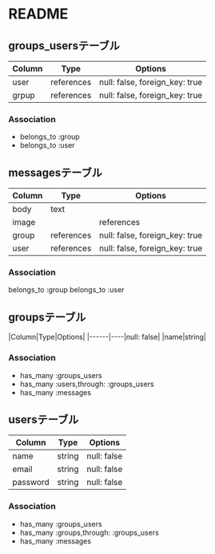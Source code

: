 # README
## groups_usersテーブル
|Column|Type|Options|
|------|----|-------|
|user|references|null: false, foreign_key: true|
|grpup|references|null: false, foreign_key: true|
### Association
- belongs_to :group
- belongs_to :user

## messagesテーブル
|Column|Type|Options|
|------|----|-------|
|body|text|   |
|image||references|
|group|references|null: false, foreign_key: true |
|user|references|null: false, foreign_key: true|
### Association
belongs_to :group
belongs_to :user

## groupsテーブル
|Column|Type|Options|
|------|----|null: false|
|name|string|
### Association
- has_many :groups_users
- has_many :users,through: :groups_users
- has_many :messages
## usersテーブル
|Column|Type|Options|
|------|----|-------|
|name|string|null: false|
|email|string|null: false|
|password|string|null: false|
### Association
- has_many :groups_users
- has_many :groups,through: :groups_users
- has_many :messages
